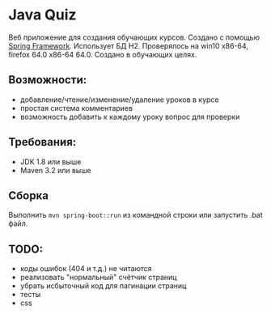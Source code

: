 # Java Quiz

Веб приложение для создания обучающих курсов. Создано с помощью [Spring Framework][spr].
Использует БД H2.
Проверялось на win10 x86-64, firefox 64.0 x86-64 64.0.
Cоздано в обучающих целях.

## Возможности:
* добавление/чтение/изменение/удаление уроков в курсе
* простая система комментариев
* возможность добавить к каждому уроку вопрос для проверки

## Требования:
* JDK 1.8 или выше
* Maven 3.2 или выше

## Сборка
Выполнить `mvn spring-boot::run` из командной строки или запустить .bat файл.

## TODO:
- коды ошибок (404 и т.д.) не читаются
- реализовать "нормальный" счётчик страниц
- убрать исбыточный код для пагинации страниц
- тесты
- css

[spr]: https://spring.io/ "Spring"
